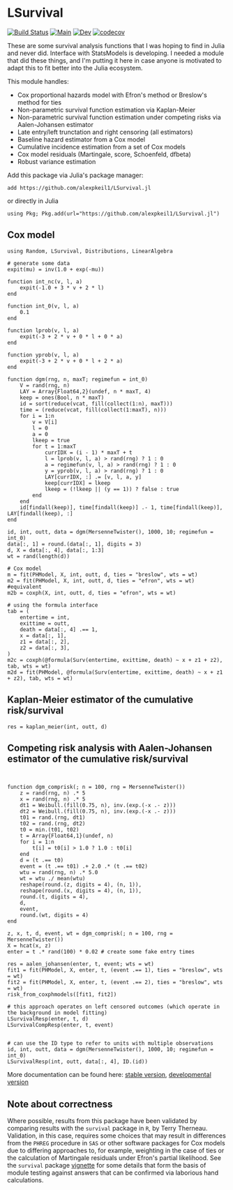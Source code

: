 # LSurvival

[![Build Status](https://github.com/alexpkeil1/LSurvival.jl/actions/workflows/runtests.yml/badge.svg?branch=main)](https://github.com/alexpkeil1/LSurvival.jl/actions/workflows/runtests.yml?query=branch%3Amain)
[![Main](https://img.shields.io/badge/docs-stable-blue.svg)](https://alexpkeil1.github.io/LSurvival.jl/stable/)
[![Dev](https://img.shields.io/badge/docs-latest-blue.svg)](https://alexpkeil1.github.io/LSurvival.jl/dev/)
[![codecov](https://codecov.io/github/alexpkeil1/LSurvival.jl/graph/badge.svg?token=2LFIITQ2LV)](https://codecov.io/github/alexpkeil1/LSurvival.jl)

These are some survival analysis functions that I was hoping to find in Julia and never did. Interface with StatsModels is developing. I needed a module that did these things, and I'm putting it here in case anyone is motivated to adapt this to fit better into the Julia ecosystem.

This module handles:
- Cox proportional hazards model with Efron's method or Breslow's method for ties
- Non-parametric survival function estimation via Kaplan-Meier
- Non-parametric survival function estimation under competing risks via Aalen-Johansen estimator
- Late entry/left trunctation and right censoring (all estimators)
- Baseline hazard estimator from a Cox model
- Cumulative incidence estimation from a set of Cox models
- Cox model residuals (Martingale, score, Schoenfeld, dfbeta)
- Robust variance estimation

Add this package via Julia's package manager:

`add https://github.com/alexpkeil1/LSurvival.jl`

or directly in Julia

`using Pkg; Pkg.add(url="https://github.com/alexpkeil1/LSurvival.jl")`



## Cox model

```{julia}
using Random, LSurvival, Distributions, LinearAlgebra

# generate some data
expit(mu) = inv(1.0 + exp(-mu))

function int_nc(v, l, a)
    expit(-1.0 + 3 * v + 2 * l)
end

function int_0(v, l, a)
    0.1
end

function lprob(v, l, a)
    expit(-3 + 2 * v + 0 * l + 0 * a)
end

function yprob(v, l, a)
    expit(-3 + 2 * v + 0 * l + 2 * a)
end

function dgm(rng, n, maxT; regimefun = int_0)
    V = rand(rng, n)
    LAY = Array{Float64,2}(undef, n * maxT, 4)
    keep = ones(Bool, n * maxT)
    id = sort(reduce(vcat, fill(collect(1:n), maxT)))
    time = (reduce(vcat, fill(collect(1:maxT), n)))
    for i = 1:n
        v = V[i]
        l = 0
        a = 0
        lkeep = true
        for t = 1:maxT
            currIDX = (i - 1) * maxT + t
            l = lprob(v, l, a) > rand(rng) ? 1 : 0
            a = regimefun(v, l, a) > rand(rng) ? 1 : 0
            y = yprob(v, l, a) > rand(rng) ? 1 : 0
            LAY[currIDX, :] .= [v, l, a, y]
            keep[currIDX] = lkeep
            lkeep = (!lkeep || (y == 1)) ? false : true
        end
    end
    id[findall(keep)], time[findall(keep)] .- 1, time[findall(keep)], LAY[findall(keep), :]
end

id, int, outt, data = dgm(MersenneTwister(), 1000, 10; regimefun = int_0)
data[:, 1] = round.(data[:, 1], digits = 3)
d, X = data[:, 4], data[:, 1:3]
wt = rand(length(d))

# Cox model
m = fit(PHModel, X, int, outt, d, ties = "breslow", wts = wt)
m2 = fit(PHModel, X, int, outt, d, ties = "efron", wts = wt)
#equivalent
m2b = coxph(X, int, outt, d, ties = "efron", wts = wt)

# using the formula interface
tab = (
    entertime = int,
    exittime = outt,
    death = data[:, 4] .== 1,
    x = data[:, 1],
    z1 = data[:, 2],
    z2 = data[:, 3],
)
m2c = coxph(@formula(Surv(entertime, exittime, death) ~ x + z1 + z2), tab, wts = wt)
m2d = fit(PHModel, @formula(Surv(entertime, exittime, death) ~ x + z1 + z2), tab, wts = wt)

```

## Kaplan-Meier estimator of the cumulative risk/survival
```{julia}
res = kaplan_meier(int, outt, d)
```

## Competing risk analysis with Aalen-Johansen estimator of the cumulative risk/survival

```{julia}


function dgm_comprisk(; n = 100, rng = MersenneTwister())
    z = rand(rng, n) .* 5
    x = rand(rng, n) .* 5
    dt1 = Weibull.(fill(0.75, n), inv.(exp.(-x .- z)))
    dt2 = Weibull.(fill(0.75, n), inv.(exp.(-x .- z)))
    t01 = rand.(rng, dt1)
    t02 = rand.(rng, dt2)
    t0 = min.(t01, t02)
    t = Array{Float64,1}(undef, n)
    for i = 1:n
        t[i] = t0[i] > 1.0 ? 1.0 : t0[i]
    end
    d = (t .== t0)
    event = (t .== t01) .+ 2.0 .* (t .== t02)
    wtu = rand(rng, n) .* 5.0
    wt = wtu ./ mean(wtu)
    reshape(round.(z, digits = 4), (n, 1)),
    reshape(round.(x, digits = 4), (n, 1)),
    round.(t, digits = 4),
    d,
    event,
    round.(wt, digits = 4)
end

z, x, t, d, event, wt = dgm_comprisk(; n = 100, rng = MersenneTwister())
X = hcat(x, z)
enter = t .* rand(100) * 0.02 # create some fake entry times

res = aalen_johansen(enter, t, event; wts = wt)
fit1 = fit(PHModel, X, enter, t, (event .== 1), ties = "breslow", wts = wt)
fit2 = fit(PHModel, X, enter, t, (event .== 2), ties = "breslow", wts = wt)
risk_from_coxphmodels([fit1, fit2])

# this approach operates on left censored outcomes (which operate in the background in model fitting)
LSurvivalResp(enter, t, d)
LSurvivalCompResp(enter, t, event)


# can use the ID type to refer to units with multiple observations
id, int, outt, data = dgm(MersenneTwister(), 1000, 10; regimefun = int_0)
LSurvivalResp(int, outt, data[:, 4], ID.(id))
```

More documentation can be found here: [stable version](https://alexpkeil1.github.io/LSurvival.jl/stable/), [developmental version](https://alexpkeil1.github.io/LSurvival.jl/dev/)

## Note about correctness

Where possible, results from this package have been validated by comparing results with the `survival` package in `R`, by Terry Therneau. Validation, in this case, requires some choices that may result in differences from the `PHREG` procedure in `SAS` or other software packages for Cox models due to differing approaches to, for example, weighting in the case of ties or the calculation of Martingale residuals under Efron's partial likelihood. See the `survival` package [vignette](https://cran.r-project.org/web/packages/survival/vignettes/validate.pdf) for some details that form the basis of module testing against answers that can be confirmed via laborious hand calculations.